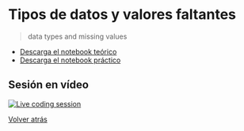 # Tipos de datos y valores faltantes

> data types and missing values

- [Descarga el notebook teórico][tutorial]
- [Descarga el notebook práctico][exercise]

## Sesión en vídeo

[![Live coding session][youtube-image]][youtube-video]

[Volver atrás](../.)

<!-- LINKS -->

[tutorial]:data-types-and-missing-values.ipynb
[exercise]:exercise-data-types-and-missing-values.ipynb
[youtube-image]:http://img.youtube.com/vi/99W1Mr4DHSk/0.jpg
[youtube-video]:https://youtu.be/99W1Mr4DHSk?list=PLZh1qmaTeQ-qfgSKS6bEqX_HGIAXDWAbX&t=244
